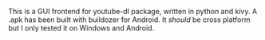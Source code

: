 This is a GUI frontend for youtube-dl package, written in python and kivy.
A .apk has been built with buildozer for Android.
It *should* be cross platform but I only tested it on Windows and Android.
